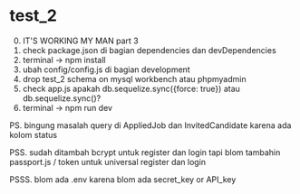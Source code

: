 # test_2

0. IT'S WORKING MY MAN part 3
1. check package.json di bagian dependencies dan devDependencies
2. terminal -> npm install
3. ubah config/config.js di bagian development
4. drop test_2 schema on mysql workbench atau phpmyadmin
5. check app.js apakah db.sequelize.sync({force: true}) atau db.sequelize.sync()?
6. terminal -> npm run dev

PS. bingung masalah query di AppliedJob dan InvitedCandidate karena ada kolom status 

PSS. sudah ditambah bcrypt untuk register dan login tapi blom tambahin passport.js / token untuk universal register dan login

PSSS.  blom ada .env karena blom ada secret_key or API_key

